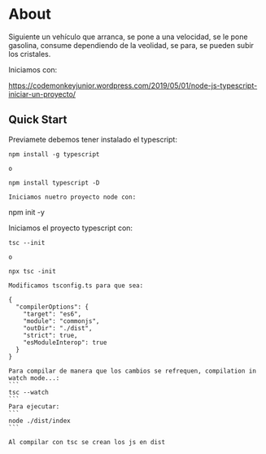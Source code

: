 # About
Siguiente un vehículo que arranca, se pone a una velocidad,
se le pone gasolina, consume dependiendo de la veolidad, se para,
se pueden subir los cristales.

Iniciamos con: 

https://codemonkeyjunior.wordpress.com/2019/05/01/node-js-typescript-iniciar-un-proyecto/

## Quick Start
Previamete debemos tener instalado el typescript:
```
npm install -g typescript

o 

npm install typescript -D

Iniciamos nuetro proyecto node con:
```
npm init -y

Iniciamos el proyecto typescript con:
````
tsc --init

o

npx tsc -init

Modificamos tsconfig.ts para que sea:

{
  "compilerOptions": {
    "target": "es6",
    "module": "commonjs",
    "outDir": "./dist",
    "strict": true,
    "esModuleInterop": true
  }
}

Para compilar de manera que los cambios se refrequen, compilation in watch mode...:
```
tsc --watch
```
Para ejecutar:
```
node ./dist/index
```

Al compilar con tsc se crean los js en dist

